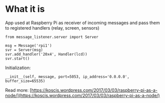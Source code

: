 What it is
===
App used at Raspberry Pi as receiver of incoming messages and pass them to registered handlers 
(relay, screen, sensors) 

    from message_listener.server import Server
    
    msg = Message('rpi1')
    svr = Server(msg)
    svr.add_handler('20x4', Handler(lcd))
    svr.start()

Initialization:

    __init__(self, message, port=5053, ip_address='0.0.0.0', buffer_size=65535)
    
Read more: [https://koscis.wordpress.com/2017/03/03/raspberry-pi-as-a-node/](https://koscis.wordpress.com/2017/03/03/raspberry-pi-as-a-node/)


